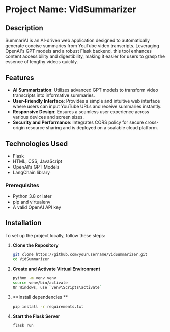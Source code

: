 

# Project Name:  VidSummarizer

## Description
SummariAI is an AI-driven web application designed to automatically generate concise summaries from YouTube video transcripts. Leveraging OpenAI's GPT models and a robust Flask backend, this tool enhances content accessibility and digestibility, making it easier for users to grasp the essence of lengthy videos quickly.

## Features
- **AI Summarization**: Utilizes advanced GPT models to transform video transcripts into informative summaries.
- **User-Friendly Interface**: Provides a simple and intuitive web interface where users can input YouTube URLs and receive summaries instantly.
- **Responsive Design**: Ensures a seamless user experience across various devices and screen sizes.
- **Security and Performance**: Integrates CORS policy for secure cross-origin resource sharing and is deployed on a scalable cloud platform.

## Technologies Used
- Flask
- HTML, CSS, JavaScript
- OpenAI's GPT Models
- LangChain library

### Prerequisites
- Python 3.8 or later
- pip and virtualenv
- A valid OpenAI API key


## Installation
To set up the project locally, follow these steps:

1. **Clone the Repository**
   ```bash
   git clone https://github.com/yourusername/VidSummarizer.git
   cd VidSummarizer
   
2. **Create and Activate Virtual Environment**
   ```bash
   python -m venv venv
   source venv/bin/activate
   On Windows, use `venv\Scripts\activate`

3. **Install dependencies **
   ```bash
   pip install -r requirements.txt

5. **Start the Flask Server**
   ```bash
   flask run


